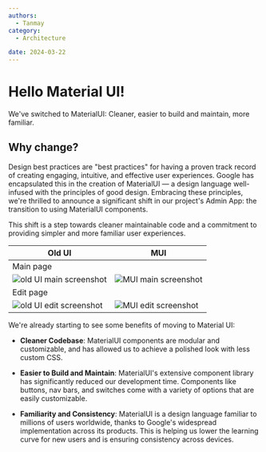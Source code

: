 ```yaml
---
authors:
  - Tanmay
category:
  - Architecture

date: 2024-03-22
---
```


# Hello Material UI!

We've switched to MaterialUI: Cleaner, easier to build and maintain, more familiar.

<!-- more -->

## Why change?

Design best practices are "best practices" for having a proven track record of creating engaging, intuitive, and effective user experiences. Google has encapsulated this in the creation of MaterialUI — a design language well-infused with the principles of good design. Embracing these principles, we're thrilled to announce a significant shift in our project's Admin App: the transition to using MaterialUI components.

This shift is a step towards cleaner maintainable code and a commitment to providing simpler and more familiar user experiences.

| Old UI                                                                | MUI                                                                |
| --------------------------------------------------------------------- | ------------------------------------------------------------------ |
| Main page                                                             |
| ![old UI main screenshot](../../../../images/mui_switch/old_main.png) | ![MUI main screenshot](../../../../images/mui_switch/mui_main.png) |
| Edit page                                                             |
| ![old UI edit screenshot](../../../../images/mui_switch/old_edit.png) | ![MUI edit screenshot](../../../../images/mui_switch/mui_edit.png) |

We're already starting to see some benefits of moving to Material UI:

- __Cleaner Codebase__:
  MaterialUI components are modular and customizable, and has allowed us to achieve a polished look with less custom CSS.

- __Easier to Build and Maintain__:
  MaterialUI's extensive component library has significantly reduced our development time. Components like buttons, nav bars, and switches come with a variety of options that are easily customizable.

- __Familiarity and Consistency__:
  MaterialUI is a design language familiar to millions of users worldwide, thanks to Google's widespread implementation across its products. This is helping us lower the learning curve for new users and is ensuring consistency across devices.
